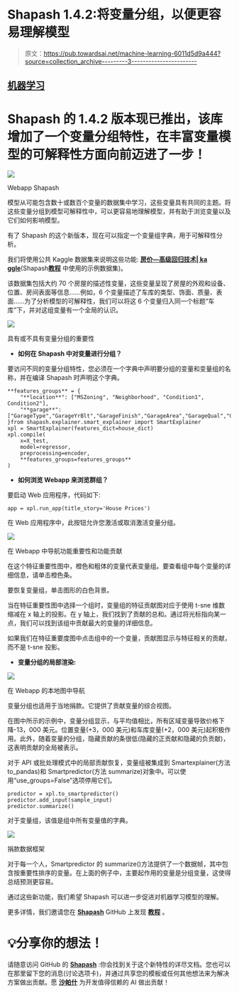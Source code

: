 # Shapash 1.4.2:将变量分组，以便更容易理解模型

> 原文：<https://pub.towardsai.net/machine-learning-6011d5d9a444?source=collection_archive---------3----------------------->

## [机器学习](https://towardsai.net/p/category/machine-learning)

# Shapash 的 1.4.2 版本现已推出，该库增加了一个变量分组特性，在丰富变量模型的可解释性方面向前迈进了一步！

![](img/94e1c92810b9a778919a02763a9e5469.png)

Webapp Shapash

模型从可能包含数十或数百个变量的数据集中学习，这些变量具有共同的主题。将这些变量分组到模型可解释性中，可以更容易地理解模型，并有助于浏览变量以及它们如何影响模型。

有了 Shapash 的这个新版本，现在可以指定一个变量组字典，用于可解释性分析。

我们将使用公共 Kaggle 数据集来说明这些功能: [**房价—高级回归技术| ka ggle**](https://www.kaggle.com/c/house-prices-advanced-regression-techniques/data)(Shapash[**教程**](https://github.com/MAIF/shapash/tree/master/tutorial) 中使用的示例数据集)。

该数据集包括大约 70 个房屋的描述性变量，这些变量呈现了房屋的外观和设备、位置、房间表面等信息……例如，6 个变量描述了车库的类型、饰面、质量、表面……为了分析模型的可解释性，我们可以将这 6 个变量归入同一个标题“车库”下，并对这组变量有一个全局的认识。

![](img/78404e0a64f363d377071d51bd2774c8.png)

具有或不具有变量分组的重要性

*   **如何在 Shapash 中对变量进行分组？**

要访问不同的变量分组特性，您必须在一个字典中声明要分组的变量和变量组的名称，并在编译 Shapash 时声明这个字典。

```
**features_groups** = {
    "**location**": ["MSZoning", "Neighborhood", "Condition1", Condition2"],
    "**garage**": ["GarageType","GarageYrBlt","GarageFinish","GarageArea","GarageQual","GarageCond"],    
}from shapash.explainer.smart_explainer import SmartExplainer
xpl = SmartExplainer(features_dict=house_dict)
xpl.compile(
    x=X_test,
    model=regressor,
    preprocessing=encoder,
    **features_groups=features_groups**
)
```

*   **如何浏览 Webapp 来浏览群组？**

要启动 Web 应用程序，代码如下:

```
app = xpl.run_app(title_story='House Prices')
```

在 Web 应用程序中，此按钮允许您激活或取消激活变量分组。

![](img/c3be5b4806766b9dea26fdf1d0418390.png)

在 Webapp 中导航功能重要性和功能贡献

在这个特征重要性图中，橙色和粗体的变量代表变量组。要查看组中每个变量的详细信息，请单击橙色条。

要恢复变量组，单击图形的白色背景。

当在特征重要性图中选择一个组时，变量组的特征贡献图对应于使用 t-sne 维数缩减在 x 轴上的投影。在 y 轴上，我们找到了贡献的总和。通过将光标指向某一点，我们可以找到该组中贡献最大的变量的详细信息。

如果我们在特征重要度图中点击组中的一个变量，贡献图显示与特征相关的贡献，而不是 t-sne 投影。

*   **变量分组的局部渲染:**

![](img/4cb9bef127ccff3c36625f8d35aa8e58.png)

在 Webapp 的本地图中导航

变量分组也适用于当地捐款。它提供了贡献变量的综合视图。

在图中所示的示例中，变量分组显示，与平均值相比，所有区域变量导致价格下降-13，000 美元。位置变量(+3，000 美元)和车库变量(+2，000 美元)起积极作用。此外，随着变量的分组，隐藏贡献的条很低(隐藏的正贡献和隐藏的负贡献)，这表明贡献的全局被表示。

对于 API 或批处理模式中的局部贡献恢复，变量组被集成到 Smartexplainer(方法 to_pandas)和 Smartpredictor(方法 summarize)对象中。可以使用“use_groups=False”选项停用它们。

```
predictor = xpl.to_smartpredictor()
predictor.add_input(sample_input)
predictor.summarize()
```

对于变量组，该值是组中所有变量值的字典。

![](img/1112c41544b61957b1c624ebb61cb343.png)

捐款数据框架

对于每一个人，Smartpredictor 的 summarize()方法提供了一个数据帧，其中包含按重要性排序的变量。在上面的例子中，主要起作用的变量是分组变量，这使得总结预测更容易。

通过这些新功能，我们希望 Shapash 可以进一步促进对机器学习模型的理解。

更多详情，我们邀请您在 [**Shapash**](https://github.com/MAIF/shapash) GitHub 上发现 [**教程**](https://github.com/MAIF/shapash/blob/master/tutorial/common/tuto-common01-groups_of_features.ipynb) 。

# 💡分享你的想法！

请随意访问 GitHub 的 [**Shapash**](https://github.com/MAIF/shapash) :你会找到关于这个新特性的详尽文档。您也可以在那里留下您的消息(讨论选项卡)，并通过共享您的模板或任何其他想法来为解决方案做出贡献。愿 [**沙帕什**](https://github.com/MAIF/shapash) 为开发值得信赖的 AI 做出贡献！